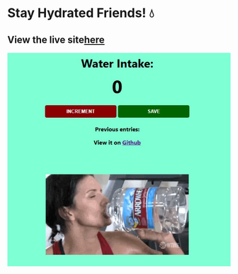 ﻿# Stay Hydrated Friends! 💧
## View the live site<a href="https://polite-dragon-39b905.netlify.app/">here</a>
![Stillframe of webiste](/1.jpg)
